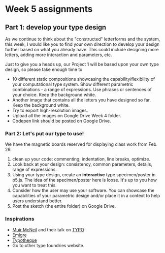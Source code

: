 # Week 5 assignments

## Part 1: develop your type design

As we continue to think about the "constructed" letterforms and the system, this week, I would like you to find your own direction to develop your design further based on what you already have. This could include designing more letters, adding more interaction and parameters, etc.

Just to give you a heads up, our Project 1 will be based upon your own type design, so please take enough time to 

- 10 different static compositions showcasing the capability/flexibility of your computational type system. Show different parametric combinations - a range of expressions. Use phrases or sentences of your choice. Keep the background white.
- Another image that contains all the letters you have designed so far. Keep the background white.
- Try to export high-resolution images.
- Upload all the images on Google Drive Week 4 folder.
- Codepen link should be posted on Google Drive.

### Part 2: Let's put our type to use!

We have the magnetic boards reserved for displaying class work from Feb. 26. 


1. clean up your code: commenting, indentation, line breaks, optimize.
1. Look back at your design: consistency, common parameters, details, range of expressions.
1. Using your type design, create an **interactive** type specimen/poster in p5.js. The idea of the specimen/poster here is loose. It's up to you how you want to treat this. 
1. Consider how the user may use your software. You can showcase the capabilities of your parametric design and/or place it in a context to help users understand better.
1. Post the sketch (the entire folder) on Google Drive.

### Inspirations
- [Muir McNeil](http://www.muirmcneil.com) and their talk on [TYPO](http://www.typotalks.com/videos/muir-mcneil-2/)
- [Emigre](http://www.emigre.com/EmigreCatalog.php?cid=28)
- [Typotheque](https://www.typotheque.com/books)
- Go to other type foundries website.



